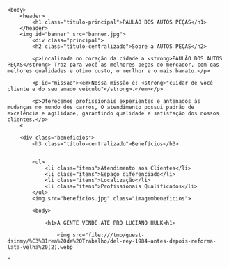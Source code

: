 <!DOCTYPE html>
<html lang="pt-br">
	<head>
    	<meta charset="UTF-8">
    	<title>PAULÃO DOS AUTOS PEÇAS</title>
    	<link rel="stylesheet" href="style.css">
	</head>

	<body>
		<header>
			<h1 class="titulo-principal">PAULÃO DOS AUTOS PEÇAS</h1>
		</header>
		<img id="banner" src="banner.jpg">
			<div class="principal">
			<h2 class="título-centralizado">Sobre a AUTOS PEÇAS</h2>

			<p>Localizada no coração da cidade a <strong>PAULÃO DOS AUTOS PEÇAS</strong> Traz para você as melhores peças do mercador, com qas melhores qualidades e otimo custo, o merlhor e o mais barato.</p>

			<p id="missao"><em>Nossa missão é: <strong>"cuidar de você cliente e do seu amado veiculo"</strong>.</em></p>

			<p>Oferecemos profissionais experientes e antenados às mudanças no mundo dos carros, O atendimento possui padrão de excelência e agilidade, garantindo qualidade e satisfação dos nossos clientes.</p>
		<

        <div class="beneficios">
			<h3 class="título-centralizado">Benefícios</h3>


       		<ul>
				<li class="itens">Atendimento aos Clientes</li>
				<li class="itens">Espaço diferenciado</li>
				<li class="itens">Localização</li>
				<li class="itens">Profissionais Qualificados</li>
			</ul>
			<img src="beneficios.jpg" class="imagembeneficios">
			
			<body>

				<h1>A GENTE VENDE ATÉ PRO LUCIANO HULK<h1>

				    <img src="file:///tmp/guest-dsinmy/%C3%81rea%20de%20Trabalho/del-rey-1984-antes-depois-reforma-lata-velha%20(2).webp
"
    </div>
     <style>
     	body{
     		: purple;
      </div>
	</body>
</html>
